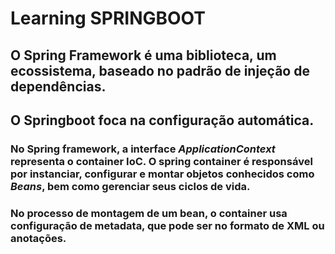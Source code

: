 # Learning **SPRINGBOOT**

## O Spring Framework é uma biblioteca, um ecossistema, baseado no padrão de injeção de dependências.
## O Springboot foca na configuração automática.

### No Spring framework, a interface *ApplicationContext* representa o container IoC. O spring container é responsável por instanciar, configurar e montar objetos conhecidos como *Beans*, bem como gerenciar seus ciclos de vida.

### No processo de montagem de um bean, o container usa configuração de metadata, que pode ser no formato de XML ou anotações.